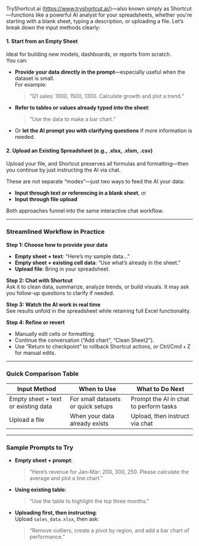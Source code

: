 TryShortcut.ai (https://www.tryshortcut.ai/)—also known simply as Shortcut—functions like a powerful AI analyst for your spreadsheets, whether you're starting with a blank sheet, typing a description, or uploading a file. Let’s break down the input methods clearly:

#### 1. Start from an Empty Sheet

Ideal for building new models, dashboards, or reports from scratch.  
You can:

- **Provide your data directly in the prompt**—especially useful when the dataset is small.  
    For example:
    > “Q1 sales: 1000, 1500, 1300. Calculate growth and plot a trend.”

- **Refer to tables or values already typed into the sheet**:
    > “Use the data to make a bar chart.”

- Or **let the AI prompt you with clarifying questions** if more information is needed.  

#### 2. Upload an Existing Spreadsheet (e.g., .xlsx, .xlsm, .csv)

Upload your file, and Shortcut preserves all formulas and formatting—then you continue by just instructing the AI via chat.

These are not separate “modes”—just two ways to feed the AI your data:

- **Input through text or referencing in a blank sheet**, or
- **Input through file upload**

Both approaches funnel into the same interactive chat workflow.

---

### Streamlined Workflow in Practice

**Step 1: Choose how to provide your data**
- **Empty sheet + text**: “Here’s my sample data…”
- **Empty sheet + existing cell data**: “Use what’s already in the sheet.”
- **Upload file**: Bring in your spreadsheet.

**Step 2: Chat with Shortcut**  
Ask it to clean data, summarize, analyze trends, or build visuals. It may ask you follow-up questions to clarify if needed. 

**Step 3: Watch the AI work in real time**  
See results unfold in the spreadsheet while retaining full Excel functionality. 

**Step 4: Refine or revert**
- Manually edit cells or formatting.
- Continue the conversation (“Add chart”, “Clean Sheet2”).
- Use “Return to checkpoint” to rollback Shortcut actions, or Ctrl/Cmd + Z for manual edits.

---

### Quick Comparison Table

|Input Method|When to Use|What to Do Next|
|---|---|---|
|Empty sheet + text or existing data|For small datasets or quick setups|Prompt the AI in chat to perform tasks|
|Upload a file|When your data already exists|Upload, then instruct via chat|

---

### Sample Prompts to Try

- **Empty sheet + prompt**:
    > “Here’s revenue for Jan–Mar: 200, 300, 250. Please calculate the average and plot a line chart.”
    
- **Using existing table**:
    > “Use the table to highlight the top three months.”
    
- **Uploading first, then instructing**:  
    Upload `sales_data.xlsx`, then ask:
    > “Remove outliers, create a pivot by region, and add a bar chart of performance.”